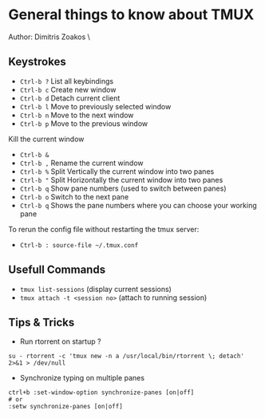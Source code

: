 ---
---

# General things to know about TMUX
Author: Dimitris Zoakos \


## Keystrokes

   * `Ctrl-b ?` List all keybindings
   * `Ctrl-b c` Create new window
   * `Ctrl-b d` Detach current client
   * `Ctrl-b l` Move to previously selected window
   * `Ctrl-b n` Move to the next window
   * `Ctrl-b p` Move to the previous window

Kill the current window
   * `Ctrl-b &`
   * `Ctrl-b ,` Rename the current window
   * `Ctrl-b %` Split Vertically the current window into two panes
   * `Ctrl-b "` Split Horizontally the current window into two panes
   * `Ctrl-b q` Show pane numbers (used to switch between panes)
   * `Ctrl-b o` Switch to the next pane
   * `Ctrl-b q` Shows the pane numbers where you can choose your working pane


To rerun the config file without restarting the tmux server:
   * `Ctrl-b : source-file ~/.tmux.conf`

## Usefull Commands
   * `tmux list-sessions` (display current sessions)
   * `tmux attach -t <session no>` (attach to running session)


## Tips & Tricks
* Run rtorrent on startup ?
```shell
su - rtorrent -c 'tmux new -n a /usr/local/bin/rtorrent \; detach' 2>&1 > /dev/null
```

* Synchronize typing on multiple panes
```shell
ctrl+b :set-window-option synchronize-panes [on|off]
# or
:setw synchronize-panes [on|off]
```
